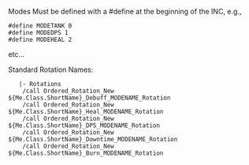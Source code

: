 Modes Must be defined with a #define at the beginning of the INC, e.g.,
```
#define MODETANK 0
#define MODEDPS 1
#define MODEHEAL 2
```
etc...

Standard Rotation Names:
```
   |- Rotations
    /call Ordered_Rotation_New ${Me.Class.ShortName}_Debuff_MODENAME_Rotation
    /call Ordered_Rotation_New ${Me.Class.ShortName}_Heal_MODENAME_Rotation
    /call Ordered_Rotation_New ${Me.Class.ShortName}_DPS_MODENAME_Rotation
    /call Ordered_Rotation_New ${Me.Class.ShortName}_Downtime_MODENAME_Rotation
    /call Ordered_Rotation_New ${Me.Class.ShortName}_Burn_MODENAME_Rotation
```